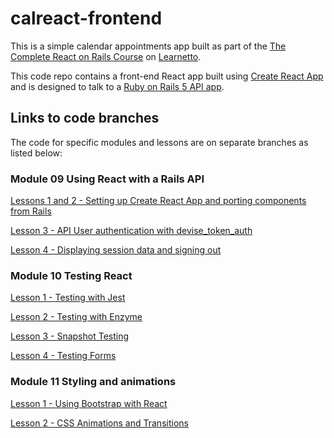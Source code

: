 # calreact-frontend

This is a simple calendar appointments app built as part of the [The Complete React on Rails Course](https://learnetto.com/users/hrishio/courses/the-complete-react-on-rails-5-course) on [Learnetto](https://learnetto.com).

This code repo contains a front-end React app built using [Create React App](https://github.com/facebookincubator/create-react-app) and is designed to talk to a [Ruby on Rails 5 API app](https://github.com/learnetto/calreact).

## Links to code branches

The code for specific modules and lessons are on separate branches as listed below:

### Module 09 Using React with a Rails API

[Lessons 1 and 2 - Setting up Create React App and porting components from Rails](https://github.com/learnetto/calreact-frontend/tree/m9l2-port-components)

[Lesson 3 - API User authentication with devise_token_auth](https://github.com/learnetto/calreact-frontend/tree/m9l3-login)

[Lesson 4 - Displaying session data and signing out](https://github.com/learnetto/calreact-frontend/tree/m9l4-sign-out)

### Module 10 Testing React

[Lesson 1 - Testing with Jest](https://github.com/learnetto/calreact-frontend/tree/m10l1-jest)

[Lesson 2 - Testing with Enzyme](https://github.com/learnetto/calreact-frontend/tree/m10l2-enzyme)

[Lesson 3 - Snapshot Testing](https://github.com/learnetto/calreact-frontend/tree/m10l3-snapshot-testing)

[Lesson 4 - Testing Forms](https://github.com/learnetto/calreact-frontend/tree/m10l4-testing-forms)

### Module 11 Styling and animations

[Lesson 1 - Using Bootstrap with React](https://github.com/learnetto/calreact-frontend/tree/m11l1-bootstrap)

[Lesson 2 - CSS Animations and Transitions](https://github.com/learnetto/calreact-frontend/tree/m11l2-transitions)
